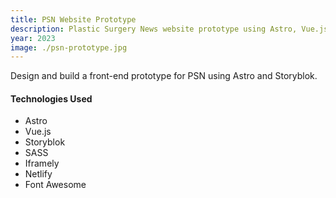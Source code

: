 ```yaml
---
title: PSN Website Prototype
description: Plastic Surgery News website prototype using Astro, Vue.js, and Storyblok.
year: 2023
image: ./psn-prototype.jpg
---
```


Design and build a front-end prototype for PSN using Astro and Storyblok.

#### Technologies Used

* Astro
* Vue.js
* Storyblok
* SASS
* Iframely
* Netlify
* Font Awesome

